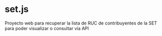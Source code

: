 # set.js
Proyecto web para recuperar la lista de RUC de contribuyentes de la SET para poder visualizar o consultar vía API
